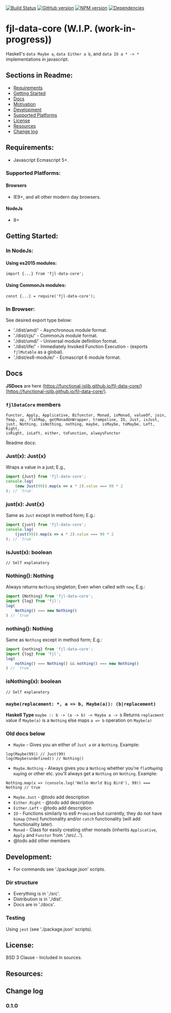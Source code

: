 [![Build Status](https://travis-ci.org/functional-jslib/fjl-data-core.png)](https://travis-ci.org/functional-jslib/fjl-data-core)
[![GitHub version](https://badge.fury.io/gh/functional-jslib%2Ffjl-data-core.svg)](http://badge.fury.io/gh/functional-jslib%2Ffjl-data-core)
[![NPM version](https://badge.fury.io/js/fjl-data-core.svg)](http://badge.fury.io/js/fjl-data-core)
[![Dependencies](https://david-dm.org/functional-jslib/fjl-data-core.png)](https://david-dm.org/functional-jslib/fjl-data-core)
# fjl-data-core (W.I.P. (work-in-progress))
Haskell's `data Maybe a`, `data Either a b`, and `data IO a * -> *` implementations in javascript.

## Sections in Readme:
- [Requirements](#requirements)
- [Getting Started](#getting-started)
- [Docs](#docs)
- [Motivation](#motivations)
- [Development](#development)
- [Supported Platforms](#supported-platforms)
- [License](#license)
- [Resources](#resources)
- [Change log](#change-log)

## Requirements:
- Javascript Ecmascript 5+.

### Supported Platforms:

#### Browsers
- IE9+, and all other modern day browsers.

#### NodeJs
- 8+

## Getting Started:

### In NodeJs: 
#### Using es2015 modules:
```
import {...} from 'fjl-data-core';
```

#### Using CommonJs modules:
```
const {...} = require('fjl-data-core');
```

### In Browser:
See desired export type below:
- './dist/amd/' - Asynchronous module format.
- './dist/cjs/' - CommonJs module format.
- './dist/umd/' - Universal module definition format.
- './dist/iife/' - Immediately Invoked Function Execution - (exports `fjlMutable` as a global).
- './dist/es6-module/' - Ecmascript 6 module format.

## Docs

**JSDocs** are here (https://functional-jslib.github.io/fjl-data-core/) [https://functional-jslib.github.io/fjl-data-core/].

### `fjlDataCore` members
 ```
Functor, Apply, Applicative, Bifunctor, Monad, isMonad, valueOf, join,
fmap, ap, flatMap, getMonadUnWrapper, trampoline, IO, Just, isJust,
just, Nothing, isNothing, nothing, maybe, isMaybe, toMaybe, Left, Right,
isRight, isLeft, either, toFunction, alwaysFunctor
```

Readme docs:
### Just(x): Just{x}
Wraps a value in a just;  E.g.,
```javascript
import {Just} from 'fjl-data-core';
console.log(
    (new Just(99)).map(x => x * 2).value === 99 * 2
); // `true`
```

### just(x): Just{x}
Same as `Just` except in method form; E.g.:
```javascript
import {just} from 'fjl-data-core';
console.log(
    (just(99)).map(x => x * 2).value === 99 * 2
); // `true`
```

### isJust(x): boolean
`// Self explanatory`

### Nothing(): Nothing
Always returns `Nothing` singleton; Even when called with `new`; E.g.:
```javascript
import {Nothing} from 'fjl-data-core';
import {log} from 'fjl';
log(
    Nothing() === new Nothing()
) // `true`
```
 
### nothing(): Nothing
Same as `Nothing` except in method form; E.g.:
```javascript
import {nothing} from 'fjl-data-core';
import {log} from 'fjl';
log(
    nothing() === Nothing() && nothing() === new Nothing()
) // `true`
```

### isNothing(x): boolean
`// Self explanatory`

### `maybe(replacement: *, a => b, Maybe(a)): (b|replacement)`
**Haskell Type**
`maybe :: b -> (a -> b) -> Maybe a -> b`
Returns `replacment` value if `Maybe(a)` is a `Nothing` else maps
`a => b` operation on `Maybe(a)` 


### Old docs below
- `Maybe` - Gives you an either of `Just a` or a `Nothing`.  Example:
```
log(Maybe(99)) // Just(99)
log(Maybe(undefined)) // Nothing()
```
- `Maybe.Nothing` - Always gives you a `Nothing` whether you're `flatMap`ing `map`ing or other etc. you'll always 
get a `Nothing` on `Nothing`.  Example:
```
Nothing.map(x => (console.log('Hello World Big Bird'), 99)) === Nothing // true
``` 
- `Maybe.Just` - @todo add description
- `Either.Right` - @todo add description
- `Either.Left` - @todo add description
- `IO` - Functions similarly to es6 `Promise`s but currently, they do not have `bimap` (`then`) functionality
and/or `catch` functionality (will add functionality later).
- `Monad` - Class for easily creating other monads (inherits `Applicative`, `Apply` and `Functor` from './src/...'). 
- @todo add other members

## Development:
- For commands see './package.json' scripts.

### Dir structure
- Everything is in './src'.
- Distribution is in './dist'.
- Docs are in './docs'.

### Testing
Using `jest` (see './package.json' scripts).

## License:
BSD 3 Clause - Included in sources.

## Resources:


## Change log

### 0.1.0
